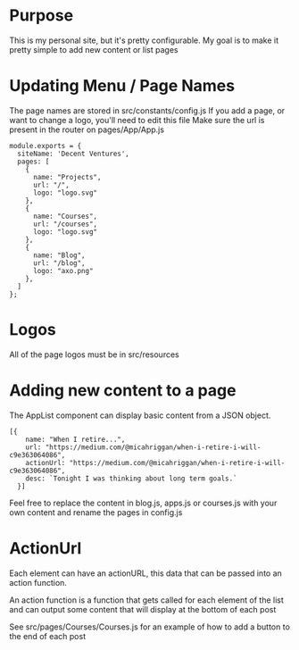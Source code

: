 # Purpose
This is my personal site, but it's pretty configurable. My goal is to make it pretty simple to add new content or list pages

# Updating Menu / Page Names 
The page names are stored in src/constants/config.js
If you add a page, or want to change a logo, you'll need to edit this file
Make sure the url is present in the router on pages/App/App.js
```
module.exports = {
  siteName: 'Decent Ventures',
  pages: [
    {
      name: "Projects",
      url: "/",
      logo: "logo.svg"
    },
    {
      name: "Courses",
      url: "/courses",
      logo: "logo.svg"
    },
    {
      name: "Blog",
      url: "/blog",
      logo: "axo.png"
    },
  ]
};
```

# Logos
All of the page logos must be in src/resources 


# Adding new content to a page
The AppList component can display basic content from a JSON object.
<AppList list={myList} />
```
[{
    name: "When I retire...",
    url: "https://medium.com/@micahriggan/when-i-retire-i-will-c9e363064086",
    actionUrl: "https://medium.com/@micahriggan/when-i-retire-i-will-c9e363064086",
    desc: `Tonight I was thinking about long term goals.`
  }]
```

Feel free to replace the content in blog.js, apps.js or courses.js with your own content and rename the pages in config.js


# ActionUrl
Each element can have an actionURL, this data that can be passed into an action function. 

An action function is a function that gets called for each element of the list and can output
some content that will display at the bottom of each post

See src/pages/Courses/Courses.js for an example of how to add a button to the end of each post
